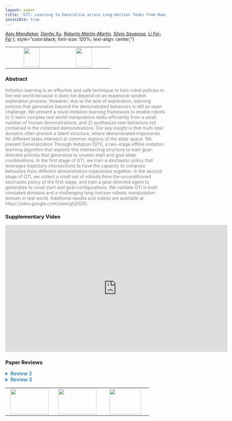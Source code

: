 ```yaml
---
layout: paper
title: "GTI: Learning to Generalize across Long-Horizon Tasks from Human Demonstrations"
invisible: true
---
```

*[Ajay Mandlekar](http://web.stanford.edu/~amandlek/),  [Danfei Xu](https://cs.stanford.edu/~danfei/),  [Roberto Martín-Martín](https://robertomartinmartin.com/),  [Silvio Savarese](https://cvgl.stanford.edu/silvio/),  [Li Fei-Fei](https://profiles.stanford.edu/fei-fei-li)*
{: style="color:black; font-size: 120%; text-align: center;"}

<table width="30%"> <tr>
<td style="width: 20%; text-align: center;"><a href="http://www.roboticsproceedings.org/rss16/p061.pdf"><img src="{{ site.baseurl }}/images/paper_link.png"
width = "50"  height = "60"/> </a> </td>

<td style="width: 20%; text-align: center;"><a href="https://sites.google.com/view/gti2020/"><img src="{{ site.baseurl }}/images/website_link.png"
width = "50"  height = "60"/> </a> </td>

</tr></table>

### Abstract
<html><p style="color:gray; font-size: 100%; text-align: justified;">
Imitation learning is an effective and safe technique to train robot policies in the real world because it does not depend on an expensive random exploration process. However, due to the lack of exploration, learning policies that generalize beyond the demonstrated behaviors is still an open challenge. We present a novel imitation learning framework to enable robots to 1) learn complex real world manipulation tasks efficiently from a small number of human demonstrations, and 2) synthesize new behaviors not contained in the collected demonstrations. Our key insight is that multi-task domains  often present a latent structure, where demonstrated trajectories for different tasks intersect at common regions of the state space. We present Generalization Through Imitation (GTI), a two-stage offline imitation learning algorithm that exploits this intersecting structure to train goal-directed policies that generalize to unseen start and goal state combinations. In the first stage of GTI, we train a stochastic policy that leverages trajectory intersections to have the capacity to compose behaviors from different demonstration trajectories together. In the second stage of GTI, we collect a small set of rollouts from the unconditioned stochastic policy of the first stage, and train a goal-directed agent to generalize to novel start and goal configurations. We validate GTI in both simulated domains and a challenging long-horizon robotic manipulation domain in real world. Additional results and videos are available at https://sites.google.com/view/gti2020/. 
</p></html>

### Supplementary Video
<iframe width="700" height="400" src="https://www.youtube.com/embed/v5DqtK7sUOI " frameborder="0" allow="accelerometer; autoplay; encrypted-media; gyroscope; picture-in-picture" allowfullscreen></iframe>

### Paper Reviews
<details><summary style="font-size:110%; color:#438BCA; cursor: pointer;"><b> Review 2</b></summary>
<p style="color:gray; font-size: 100%; text-align: justified; white-space: pre-line">
Originality:
The paper presents an original idea that addresses a problem that might not be well known to the wider community but it definitely exists in the field of imitation learning. The authors also do a good job of providing a comprehensive overview of the related work. 

Quality:
This is a well-written paper that presents good results and presents a single, well justified story. The authors don't try to overreach for additional contributions but rather clearly present the problem that they're interested in and show an approach that addresses this problem.

I think that there are two aspects that slightly diminish the quality of the paper:
- the lack of strong baselines. The authors compare to well-known techniques that are destined to fail. However, they could introduce an LMP-based baseline [29] that should be able to better deal with the multi-modality in the data, as well as other versions of their method, e.g. where there is just a single Gaussian prior.
- the figures (esp. Fig. 2) are often confusing and don't provide additional help with understanding the concepts in the paper. For example, what do the colors refer to in Fig. 2? Which parts of the networks are shared? If this a conditional VAE, why isn't the prior conditioned on the on the goal, etc. The same applies to the algorithm boxes which could be significantly shortened and made more accessible.

Clarity:
The paper is relatively clear and well written but as mentioned above, I think it could benefit a lot from better figures and algorithm boxes. There are also minor issues such as typos and duplicates in the Related Work section.

Significance:
I would grade the significance of this paper as medium. It addresses a problem but it doesn't fully show comparisons to competitive baselines. Here are a few suggestions on how to improve it:
- introduce comparisons to simpler versions of your method: single Gaussian prior, single network that directly produces actions (even with the GMM prior)
- introduce comparisons to LMP[28] and GCBC with a multi-modal output
- the authors potentially missed an important point that even a multi-modal BC-like method might not be able to deal with the presented problem because of the mode-covering behavior of forward KL.
- discuss the comparison to Q-learning-based methods that technically are supposed to be able to merge trajectories like the ones presented in the paper. Why GC-Batch RL method can't achieve the same result?
- Remove IRIS in Fig. 3 description. It's supposed to be GTI.
- the architecture of Stage 1 is very much unclear given the current Figure. I believe that the prior should be goal-conditioned. I would also suggest a comparison to a single stage process with a multi-modal prior.
- motivation of the paper is rather strong but the authors cite the work of 28 as an example of large amounts of annotated demonstrations, which is not true, since it relies on unlabelled play data.
</p> </details>

<details><summary style="font-size:110%; color:#438BCA; cursor: pointer;"><b> Review 3</b></summary>
<p style="color:gray; font-size: 100%; text-align: justified; white-space: pre-line">
The paper is generally well written and easy to follow. Below are some suggestions that will help improve the manuscript. 

1) Section 3: definition of trajectory intersection:
This definition isn't well integrated with the rest of the paper, and quite loosely defined. S_i^1 = S_j^2 will be hardly true in noisy stochastic systems especially in high-dimensional systems with continuous states. The paper later goes on to using image observations instead of states. Equivalence in observation doesn't necessarily imply equivalence in states. These details are currently overlooked, and the paper can benefit from paying close attention to it.

2) GTI doesn't explicitly model the temporal structure of the demonstrations. Some temporal details, however, need further clarification. Section 3: "H timestep" and "T length subsequence" are mentioned without much clarity. It's unclear how "H/T" is chosen, its assumptions and constraints with respect to the overall tasks horizon and trajectory intersection point.

3) The idea of leaving the trajectory intersection to amplify novel behaviors is quite interesting and is backed by real-world experiments in a few tasks. The current tasks are at its bare minimum consisting of 2 state-state, 2 goal-state, and 1 intersection point. The paper, however, lacks evidence on some critical questions. 
     a) As the complexity of tasks grows, there will be multiple intersection points. There is no clear evidence if appropriate intersection points can be identified and effectively leveraged in planning.
     b) The intersection point is currently explicitly provided in the form of a green bowl. There is only one intersection point between the task and the goal. The intersection point is temporally equidistant from the start and the goal. These assumptions are not necessarily always true in real tasks. 
There are multiple ways to understand these questions - a suggestion here could be to advance the experimental setup by one level -- 3 state-state, 3 goal-state, and 2 intersection point (one at an early stage of the task and one at the late stage of the task. This will be the minimal setup that can provide good insight into the method without significantly advancing the complexity of experimentation and engineering effort.

4) The paper can use some insights on the goal proposal model -- it can provide goals that are out of distribution for the low-level controller, or even provide a physically implausible goal. How does the method get around these challenges?

6) Figure 3 GTI is quite noisy reaching the goals. Some insights here will be helpful

5) typos
page1: independently -> independent
page1: "different phases" -> phase of a demonstration isn't defined
page 3: "arrive at intersecting states from different goal " -> arrive at intersecting states from different inital states 



</p> </details>

<table width="100%"><tr><td style="width: 30%; text-align: center;"><a href="{{ site.baseurl }}/program/papers/60"> <img src="{{ site.baseurl }}/images/previous_icon.png" width = "120"  height = "80"/> </a> </td>

<td style="width: 30%; text-align: center;"><a href="{{ site.baseurl }}/program/papers"> <img src="{{ site.baseurl }}/images/overview_icon.png" width = "120"  height = "80"/> </a> </td> 

<td style="width: 30%; text-align: center;"><a href="{{ site.baseurl }}/program/papers/62"> <img src="{{ site.baseurl }}/images/next_icon.png" width = "100"  height = "80"/> </a> </td> 

</tr></table>

